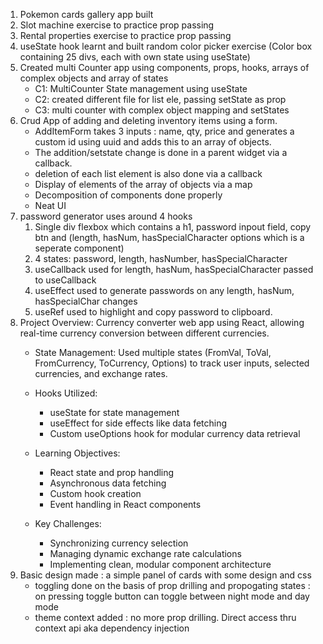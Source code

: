 1. Pokemon cards gallery app built
2. Slot machine exercise to practice prop passing
3. Rental properties exercise to practice prop passing
4. useState hook learnt and built random color picker exercise (Color box containing 25 divs, each with own state using useState)
5. Created multi Counter app using components, props, hooks, arrays of complex objects and array of states
    * C1: MultiCounter State management using useState
    * C2: created different file for list ele, passing setState as prop
    * C3: multi counter with complex object mapping and setStates
6. Crud App of adding and deleting inventory items using a form.
      * AddItemForm takes 3 inputs : name, qty, price and generates a custom id using uuid and adds this to an array of objects.
      * The addition/setstate change is done in a parent widget via a callback.
      * deletion of each list element is also done via a callback
      * Display of elements of the array of objects via a map
      * Decomposition of components done properly
      * Neat UI
7. password generator uses around 4 hooks
   1. Single div flexbox which contains a h1, password inpout field, copy btn and (length, hasNum, hasSpecialCharacter options which is a seperate component)
   2. 4 states: password, length, hasNumber, hasSpecialCharacter
   3. useCallback used for length, hasNum, hasSpecialCharacter passed to useCallback
   4. useEffect used to generate passwords on any length, hasNum, hasSpecialChar changes
   5. useRef used to highlight and copy password to clipboard.
8. Project Overview: Currency converter web app using React, allowing real-time currency conversion between different currencies.
   * State Management: Used multiple states (FromVal, ToVal, FromCurrency, ToCurrency, Options) to track user inputs, selected currencies, and exchange rates.
   * Hooks Utilized:
     * useState for state management
     * useEffect for side effects like data fetching
     * Custom useOptions hook for modular currency data retrieval
   
   * Learning Objectives:
     * React state and prop handling
     * Asynchronous data fetching
     * Custom hook creation
     * Event handling in React components

   * Key Challenges:
     * Synchronizing currency selection
     * Managing dynamic exchange rate calculations
     * Implementing clean, modular component architecture
9. Basic design made : a simple panel of cards with some design and css
   * toggling done on the basis of prop drilling and propogating states : on pressing toggle button can toggle between night mode and day mode
   * theme context added : no more prop drilling. Direct access thru context api aka dependency injection
